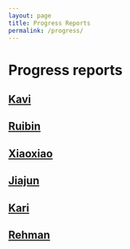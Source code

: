 ```yaml
---
layout: page
title: Progress Reports
permalink: /progress/
---
```


# Progress reports

## [Kavi](/static/kavi/progress)
## [Ruibin](/static/ruibin/progress)
## [Xiaoxiao](/static/xiaoxiao/Progress%20Report)
## [Jiajun](/static/jiajun)
## [Kari](/static/kari)
## [Rehman](/static/arehman)